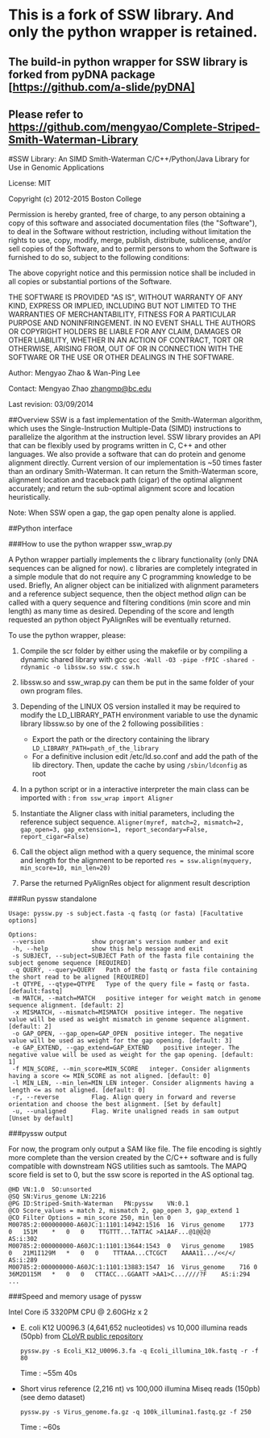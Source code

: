 # This is a fork of SSW library. And only the python wrapper is retained. 
## 
## The build-in python wrapper for SSW library is forked from pyDNA package [https://github.com/a-slide/pyDNA]
## Please refer to https://github.com/mengyao/Complete-Striped-Smith-Waterman-Library


#SSW Library: An SIMD Smith-Waterman C/C++/Python/Java Library for Use in Genomic Applications

License: MIT

Copyright (c) 2012-2015 Boston College

Permission is hereby granted, free of charge, to any person obtaining a copy of this software and associated documentation files (the "Software"), to deal in the Software without restriction, including without limitation the rights to use, copy, modify, merge, publish, distribute, sublicense, and/or sell copies of the Software, and to permit persons to whom the Software is furnished to do so, subject to the following conditions:

The above copyright notice and this permission notice shall be included in all copies or substantial portions of the Software.

THE SOFTWARE IS PROVIDED "AS IS", WITHOUT WARRANTY OF ANY KIND, EXPRESS OR IMPLIED, INCLUDING BUT NOT LIMITED TO THE WARRANTIES OF MERCHANTABILITY, FITNESS FOR A PARTICULAR PURPOSE AND NONINFRINGEMENT. IN NO EVENT SHALL THE AUTHORS OR COPYRIGHT HOLDERS BE LIABLE FOR ANY CLAIM, DAMAGES OR OTHER LIABILITY, WHETHER IN AN ACTION OF CONTRACT, TORT OR OTHERWISE, ARISING FROM, OUT OF OR IN CONNECTION WITH THE SOFTWARE OR THE USE OR OTHER DEALINGS IN THE SOFTWARE.

Author: Mengyao Zhao & Wan-Ping Lee

Contact: Mengyao Zhao <zhangmp@bc.edu>

Last revision: 03/09/2014

##Overview
SSW is a fast implementation of the Smith-Waterman algorithm, which uses the Single-Instruction Multiple-Data (SIMD) instructions to parallelize the algorithm at the instruction level. SSW library provides an API that can be flexibly used by programs written in C, C++ and other languages. We also provide a software that can do protein and genome alignment directly. Current version of our implementation is ~50 times faster than an ordinary Smith-Waterman. It can return the Smith-Waterman score, alignment location and traceback path (cigar) of the optimal alignment accurately; and return the sub-optimal alignment score and location heuristically.

Note: When SSW open a gap, the gap open penalty alone is applied.


##Python interface

###How to use the python wrapper ssw_wrap.py

A Python wrapper partially implements the c library functionality (only DNA sequences can be aligned for now). c libraries are completely integrated in a simple module that do not require any C programming knowledge to be used.
Briefly, An aligner object can be initialized with alignment parameters and a reference subject sequence, then the object method *align* can be called with a query sequence and filtering conditions (min score and min length) as many time as desired.
Depending of the score and length requested an python object PyAlignRes will be eventually returned.

To use the python wrapper, please:

1. Compile the scr folder by either using the makefile or by compiling a dynamic shared library with gcc ```gcc -Wall -O3 -pipe -fPIC -shared -rdynamic -o libssw.so ssw.c ssw.h```
2. libssw.so and ssw_wrap.py can them be put in the same folder of your own program files.
3. Depending of the LINUX OS version installed it may be required to modify the LD_LIBRARY_PATH environment variable to use the dynamic library libssw.so by one of the 2 following possibilities :

    * Export the path or the directory containing the library ```LD_LIBRARY_PATH=path_of_the_library```
    * For a definitive inclusion edit /etc/ld.so.conf and add the path of the lib directory. Then, update the cache by using ```/sbin/ldconfig``` as root
4. In a python script or in a interactive interpreter the main class can be imported with : ```from ssw_wrap import Aligner```
5. Instantiate the Aligner class with initial parameters, including the reference subject sequence. ```Aligner(myref, match=2, mismatch=2, gap_open=3, gap_extension=1, report_secondary=False, report_cigar=False)```
6. Call the object align method with a query sequence, the minimal score and length for the alignment to be reported ```res = ssw.align(myquery, min_score=10, min_len=20)```
7. Parse the returned PyAlignRes object for alignment result description 

###Run pyssw standalone 
```
Usage: pyssw.py -s subject.fasta -q fastq (or fasta) [Facultative options]

Options:
 --version             show program's version number and exit
 -h, --help            show this help message and exit
 -s SUBJECT, --subject=SUBJECT Path of the fasta file containing the subject genome sequence [REQUIRED]
 -q QUERY, --query=QUERY   Path of the fastq or fasta file containing the short read to be aligned [REQUIRED]
 -t QTYPE, --qtype=QTYPE   Type of the query file = fastq or fasta. [default:fastq]
 -m MATCH, --match=MATCH   positive integer for weight match in genome sequence alignment. [default: 2]
 -x MISMATCH, --mismatch=MISMATCH  positive integer. The negative value will be used as weight mismatch in genome sequence alignment.[default: 2]
 -o GAP_OPEN, --gap_open=GAP_OPEN  positive integer. The negative value will be used as weight for the gap opening. [default: 3]
 -e GAP_EXTEND, --gap_extend=GAP_EXTEND    positive integer. The negative value will be used as weight for the gap opening. [default: 1]
 -f MIN_SCORE, --min_score=MIN_SCORE   integer. Consider alignments having a score <= MIN_SCORE as not aligned. [default: 0]
 -l MIN_LEN, --min_len=MIN_LEN integer. Consider alignments having a length <= as not aligned. [default: 0]
 -r, --reverse         Flag. Align query in forward and reverse orientation and choose the best alignment. [Set by default]
 -u, --unaligned       Flag. Write unaligned reads in sam output [Unset by default]
```

###pyssw output

For now, the program only output a SAM like file. The file encoding is sightly more complete than the version created by the C/C++ software and is fully compatible with downstream NGS utilities such as samtools. The MAPQ score field is set to 0, but the ssw score is reported in the AS optional tag. 

```
@HD	VN:1.0	SO:unsorted
@SQ	SN:Virus_genome	LN:2216
@PG	ID:Striped-Smith-Waterman	PN:pyssw	VN:0.1
@CO	Score_values = match 2, mismatch 2, gap_open 3, gap_extend 1
@CO	Filter Options = min_score 250, min_len 0
M00785:2:000000000-A60JC:1:1101:14942:1516	16	Virus_genome	1773	0	151M	*	0	0    TTGTTT...TATTAC >A1AAF...@1@@2@	    AS:i:302
M00785:2:000000000-A60JC:1:1101:13644:1543	0	Virus_genome	1985	0	21M1I129M	*	0	0    TTTAAA...CTCGCT	AAAA11.../<</</     AS:i:289
M00785:2:000000000-A60JC:1:1101:13883:1547	16	Virus_genome	716	0	36M2D115M	*	0	0	CTTACC...GGAATT	>AA1>C...////?F    AS:i:294
...
```
###Speed and memory usage of pyssw

Intel Core i5 3320PM CPU @ 2.60GHz x 2

* E. coli K12 U0096.3 (4,641,652 nucleotides) vs 10,000 illumina reads (50pb) from [CLoVR public repository](http://data.clovr.org/d/17/e-coli-illumina-inputs)

    ```pyssw.py -s Ecoli_K12_U0096.3.fa -q Ecoli_illumina_10k.fastq -r -f 80```

    Time : ~55m 40s

* Short virus reference (2,216 nt) vs 100,000 illumina Miseq reads (150pb) (see demo dataset)

    ```pyssw.py -s Virus_genome.fa.gz -q 100k_illumina1.fastq.gz -f 250```

    Time : ~60s

